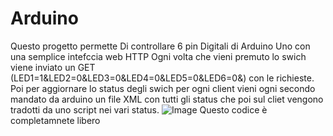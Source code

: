 # Arduino
Questo progetto permette Di controllare 6 pin Digitali di Arduino Uno con una semplice intefccia web HTTP
Ogni volta che vieni premuto lo swich viene inviato un GET (LED1=1&LED2=0&LED3=0&LED4=0&LED5=0&LED6=0&) con le richieste.
Poi per aggiornare lo status degli swich per ogni client vieni ogni secondo mandato da arduino un file XML con tutti gli status che poi sul cliet vengono tradotti da uno script nei vari status.
![Image](https://www.thomas05.tk/Arduino/Arduino/download.jfif)
Questo codice è completamnete libero 

